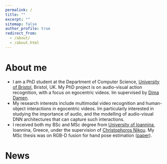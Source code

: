```yaml
---
permalink: /
title: ""
excerpt: ""
sitemap: false
author_profile: true
redirect_from: 
  - /about/
  - /about.html
---
```


# About me

* I am a PhD student at the Department of Computer Science, [University of Bristol](https://www.bristol.ac.uk), Bristol, UK.
My PhD project is on audio-visual action recognition, with a focus on egocentric videos. 
Im supervised by [Dima Damen](https://dimadamen.github.io).
* My research interests include multimodal video recognition and human-object interactions in egocentric videos.
Im particularly interested in studying the importance of audio,
and the modelling of audio-visual DNN architectures that can capture such interactions.
* I received both my BSc and MSc degree from [University of Ioannina](https://www.uoi.gr/en/), Ioannina, Greece,
under the supervision of [Christophoros Nikou](http://www.cs.uoi.gr/~cnikou/).
My MSc thesis was on RGB-D fusion for hand pose estimation ([paper](https://ekazakos.github.io/publications/HANDFUSION)).

# News